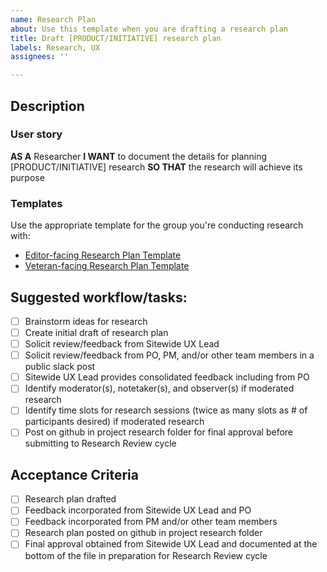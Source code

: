 ```yaml
---
name: Research Plan
about: Use this template when you are drafting a research plan
title: Draft [PRODUCT/INITIATIVE] research plan
labels: Research, UX
assignees: ''

---
```


## Description

### User story
**AS A** Researcher
**I WANT** to document the details for planning [PRODUCT/INITIATIVE] research
**SO THAT** the research will achieve its purpose

### Templates
Use the appropriate template for the group you're conducting research with:
- [Editor-facing Research Plan Template](https://github.com/department-of-veterans-affairs/va.gov-team/blob/master/platform/cms/research/sitewide-cms-editor-research-plan-template.md)
- [Veteran-facing Research Plan Template](https://github.com/department-of-veterans-affairs/va.gov-team/blob/master/platform/research/research-plan-template.md)

## Suggested workflow/tasks:
- [ ] Brainstorm ideas for research
- [ ] Create initial draft of research plan
- [ ] Solicit review/feedback from Sitewide UX Lead
- [ ] Solicit review/feedback from PO, PM, and/or other team members in a public slack post
- [ ] Sitewide UX Lead provides consolidated feedback including from PO
- [ ] Identify moderator(s), notetaker(s), and observer(s) if moderated research
- [ ] Identify time slots for research sessions (twice as many slots as # of participants desired) if moderated research
- [ ] Post on github in project research folder for final approval before submitting to Research Review cycle

## Acceptance Criteria
- [ ] Research plan drafted
- [ ] Feedback incorporated from Sitewide UX Lead and PO
- [ ] Feedback incorporated from PM and/or other team members
- [ ] Research plan posted on github in project research folder
- [ ] Final approval obtained from Sitewide UX Lead and documented at the bottom of the file in preparation for Research Review cycle
